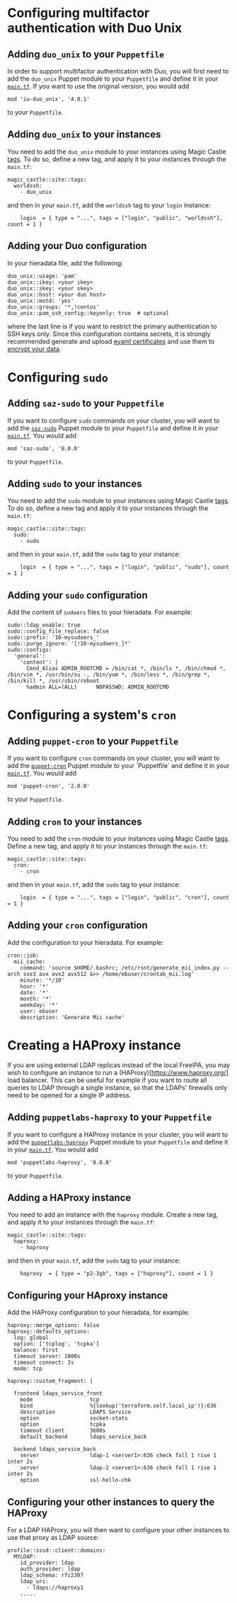 # Configuring multifactor authentication with Duo Unix
## Adding `duo_unix` to your `Puppetfile` 
In order to support multifactor authentication with Duo, you will first need to add the `duo_unix` Puppet module to your `Puppetfile` 
and define it in your [`main.tf`](https://github.com/ComputeCanada/magic_castle/tree/main/docs#419-puppetfile-optional). If you want to 
use the original version, you would add
```
mod 'iu-duo_unix', '4.0.1'
``` 
to your `Puppetfile`. 

## Adding `duo_unix` to your instances
You need to add the `duo_unix` module to your instances using Magic Castle [tags](https://github.com/ComputeCanada/puppet-magic_castle/tree/main?tab=readme-ov-file#magic_castlesite). 
To do so,  define a new tag, and apply it to your instances through the `main.tf`: 
```
magic_castle::site::tags:
  worldssh:
    - duo_unix
```
and then in your `main.tf`, add the `worldssh` tag to your `login` instance: 
```
    login  = { type = "...", tags = ["login", "public", "worldssh"], count = 1 }
```

## Adding your Duo configuration
In your hieradata file, add the following: 
```
duo_unix::usage: 'pam'
duo_unix::ikey: <your ikey>
duo_unix::skey: <your skey>
duo_unix::host: <your duo host>
duo_unix::motd: 'yes'
duo_unix::groups: '*,!centos'
duo_unix::pam_ssh_config::keyonly: true  # optional
``` 
where the last line is if you want to restrict the primary authentication to SSH keys only. Since this configuration contains
secrets, it is strongly recommended generate and upload [eyaml certificates](https://github.com/ComputeCanada/magic_castle/tree/main/docs#1013-generate-and-replace-puppet-hieradata-encryption-keys)
and use them to [encrypt your data](https://simp.readthedocs.io/en/master/HOWTO/20_Puppet/Hiera_eyaml.html).

# Configuring `sudo`
## Adding `saz-sudo` to your `Puppetfile` 
If you want to configure `sudo` commands on your cluster, you will want to add the [`saz-sudo`](https://forge.puppet.com/modules/saz/sudo/readme) Puppet module to your `Puppetfile` 
and define it in your [`main.tf`](https://github.com/ComputeCanada/magic_castle/tree/main/docs#419-puppetfile-optional). You would add
```
mod 'saz-sudo', '8.0.0'
``` 
to your `Puppetfile`. 

## Adding `sudo` to your instances
You need to add the `sudo` module to your instances using Magic Castle [tags](https://github.com/ComputeCanada/puppet-magic_castle/tree/main?tab=readme-ov-file#magic_castlesite). 
To do so, define a new tag and apply it to your instances through the `main.tf`: 
```
magic_castle::site::tags:
  sudo:
    - sudo
```
and then in your `main.tf`, add the `sudo` tag to your instance: 
```
    login  = { type = "...", tags = ["login", "public", "sudo"], count = 1 }
```

## Adding your `sudo` configuration
Add the content of `sudoers` files to your hieradata. For example: 
```
sudo::ldap_enable: true
sudo::config_file_replace: false
sudo::prefix: '10-mysudoers_'
sudo::purge_ignore: '[!10-mysudoers_]*'
sudo::configs:
  'general':
    'content': |
      Cmnd_Alias ADMIN_ROOTCMD = /bin/cat *, /bin/ls *, /bin/chmod *, /bin/vim *, /usr/bin/su -, /bin/yum *, /bin/less *, /bin/grep *, /bin/kill *, /usr/sbin/reboot
      %admin ALL=(ALL)      NOPASSWD: ADMIN_ROOTCMD
```

# Configuring a system's `cron` 
## Adding `puppet-cron` to your `Puppetfile` 
If you want to configure `cron` commands on your cluster, you will want to add the [`puppet-cron`]([https://forge.puppet.com/modules/saz/sudo/readme](https://github.com/voxpupuli/puppet-cron)) Puppet module to your `Puppetfile` 
and define it in your [`main.tf`](https://github.com/ComputeCanada/magic_castle/tree/main/docs#419-puppetfile-optional). You would add
```
mod 'puppet-cron', '2.0.0'
``` 
to your `Puppetfile`. 

## Adding `cron` to your instances
You need to add the `cron` module to your instances using Magic Castle [tags](https://github.com/ComputeCanada/puppet-magic_castle/tree/main?tab=readme-ov-file#magic_castlesite). 
Define a new tag, and apply it to your instances through the `main.tf`: 
```
magic_castle::site::tags:
  cron:
    - cron
```
and then in your `main.tf`, add the `sudo` tag to your instance: 
```
    login  = { type = "...", tags = ["login", "public", "cron"], count = 1 }
```

## Adding your `cron` configuration
Add the configuration to your hieradata. For example: 
```
cron::job:
  mii_cache:
    command: 'source $HOME/.bashrc; /etc/rsnt/generate_mii_index.py --arch sse3 avx avx2 avx512 &>> /home/ebuser/crontab_mii.log'
    minute: '*/10'
    hour: '*'
    date: '*'
    month: '*'
    weekday: '*'
    user: ebuser
    description: 'Generate Mii cache'
``` 

# Creating a HAProxy instance
If you are using external LDAP replicas instead of the local FreeIPA, you may wish to configure an instance to run a (HAProxy)[https://www.haproxy.org/]
load balancer. This can be useful for example if you want to route all queries to LDAP through a single instance, so that the LDAPs' firewalls only need
to be opened for a single IP address. 

## Adding `puppetlabs-haproxy` to your `Puppetfile` 
If you want to configure a HAProxy instance in your cluster, you will want to add the [`puppetlabs-haproxy`](https://forge.puppet.com/modules/puppetlabs/haproxy/readme) Puppet module to your `Puppetfile` 
and define it in your [`main.tf`](https://github.com/ComputeCanada/magic_castle/tree/main/docs#419-puppetfile-optional). You would add
```
mod 'puppetlabs-haproxy', '8.0.0'
``` 
to your `Puppetfile`. 

## Adding a HAProxy instance
You need to add an instance with the `haproxy` module. Create a new tag, and apply it to your instances through the `main.tf`: 
```
magic_castle::site::tags:
  haproxy:
    - haproxy
```
and then in your `main.tf`, add the `sudo` tag to your instance: 
```
    haproxy  = { type = "p2-3gb", tags = ["haproxy"], count = 1 }
```

## Configuring your HAproxy instance
Add the HAProxy configuration to your hieradata, for example: 
```
haproxy::merge_options: false
haproxy::defaults_options:
  log: global
  option: ['tcplog', 'tcpka']
  balance: first
  timeout server: 1800s
  timeout connect: 2s
  mode: tcp

haproxy::custom_fragment: |

  frontend ldaps_service_front
    mode                  tcp
    bind                  %{lookup('terraform.self.local_ip')}:636
    description           LDAPS Service
    option                socket-stats
    option                tcpka
    timeout client        3600s
    default_backend       ldaps_service_back

  backend ldaps_service_back
    server                ldap-1 <server1>:636 check fall 1 rise 1 inter 2s
    server                ldap-2 <server1>:636 check fall 1 rise 1 inter 2s
    option                ssl-hello-chk
```


## Configuring your other instances to query the HAProxy
For a LDAP HAProxy, you will then want to configure your other instances to use that proxy as LDAP source: 
```
profile::sssd::client::domains:
  MYLDAP:
    id_provider: ldap
    auth_provider: ldap
    ldap_schema: rfc2307
    ldap_uri:
      - ldaps://haproxy1
    .....
```
